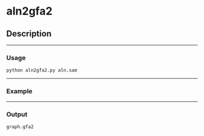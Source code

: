 # aln2gfa2

## Description

---
### Usage
`python aln2gfa2.py aln.sam`

---
### Example

---
### Output
`graph.gfa2`
